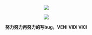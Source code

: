 <p align="center">
  <a href="https://github.com/yannvici">
    <img src="https://github-readme-stats.vercel.app/api?username=yannvici&count_private=true&show_icons=true&hide=contribs&include_all_commits=true&theme=vue" />
  </a>
</p>

<p align="center">
<!--   <a href="https://www.jianshu.com/u/f7bb67d86765">
    <img src="https://img.shields.io/badge/📖%20简书地址-brightness.svg" />
  </a>
  <a href="https://mp.weixin.qq.com/s/WicJOwSwO9HRdu39jOR7TQ">
    <img src="https://img.shields.io/badge/🚀%20微信公众号-brightness.svg" />
  </a>
  <a href="https://juejin.cn/user/712139265815144/posts">
    <img src="https://img.shields.io/badge/📖%20掘金地址-brightness.svg" />
  </a>
  </a>
  <a href="https://qm.qq.com/cgi-bin/qm/qr?k=OxQYKaFep9_QrhpsFvrg869ubkjGIeoB&jump_from=webapi">
    <img src="https://img.shields.io/badge/🐧%20加入Q群-brightness.svg" />
  </a> -->
  <a href="https://github.com/yannvici">
    <img src="https://komarev.com/ghpvc/?username=yannvici&color=brightgreen&label=👁%20Views" />
  </a>  
</p>


<p align="center"><b>努力努力再努力的写bug，VENI VIDI VICI</b></p>

<!-- <p align="center">我的理想是让这个世界没有<b>难开发</b>的安卓项目，消灭一切<b>难维护</b>的代码。</p> -->
